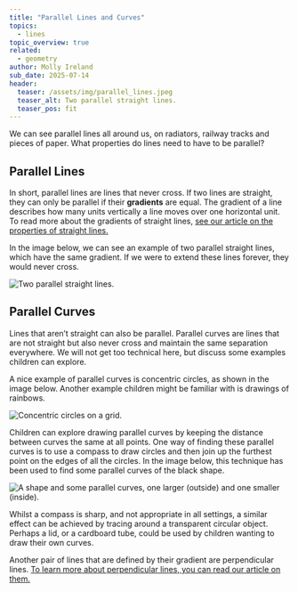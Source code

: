 ```yaml
---
title: "Parallel Lines and Curves"
topics: 
  - lines
topic_overview: true
related: 
  - geometry
author: Molly Ireland
sub_date: 2025-07-14
header:
  teaser: /assets/img/parallel_lines.jpeg
  teaser_alt: Two parallel straight lines.
  teaser_pos: fit
---
```

We can see parallel lines all around us, on radiators, railway tracks and pieces of paper. What properties do lines need to have to be parallel? 

## Parallel Lines
In short, parallel lines are lines that never cross. If two lines are straight, they can only be parallel if their **gradients** are equal. The gradient of a line describes how many units vertically a line moves over one horizontal unit. To read more about the gradients of straight lines, [see our article on the properties of straight lines.]({{site.baseurl}}/articles/properties_of_lines/)

In the image below, we can see an example of two parallel straight lines, which have the same gradient. If we were to extend these lines forever, they would never cross. 

![Two parallel straight lines.]({{site.baseurl}}/assets/img/parallel_lines.jpeg "Two parallel straight lines")

## Parallel Curves
Lines that aren’t straight can also be parallel. Parallel curves are lines that are not straight but also never cross and maintain the same separation everywhere. We will not get too technical here, but discuss some examples children can explore. 

A nice example of parallel curves is concentric circles, as shown in the image below. Another example children might be familiar with is drawings of rainbows.

![Concentric circles on a grid.]({{site.baseurl}}/assets/img/concentric_circles.jpeg "Concentric circles")

Children can explore drawing parallel curves by keeping the distance between curves the same at all points. One way of finding these parallel curves is to use a compass to draw circles and then join up the furthest point on the edges of all the circles. In the image below, this technique has been used to find some parallel curves of the black shape. 

![A shape and some parallel curves, one larger (outside) and one smaller (inside).]({{site.baseurl}}/assets/img/parallel_curves.jpeg "A shape and some parallel curves")

Whilst a compass is sharp, and not appropriate in all settings, a similar effect can be achieved by tracing around a transparent circular object. Perhaps a lid, or a cardboard tube, could be used by children wanting to draw their own curves. 

[technicality with corners ]:#

Another pair of lines that are defined by their gradient are perpendicular lines. [To learn more about perpendicular lines, you can read our article on them. ]({{site.baseurl}}/articles/perpendicular_lines/)
